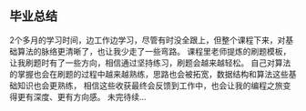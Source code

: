 ## 毕业总结
2个多月的学习时间，边工作边学习，尽管有时没全跟上，但整个课程下来，对基础算法的脉络更清晰了，也让我少走了一些弯路。
课程里老师提炼的刷题模板，让我刷题时有了一些方向，相信通过坚持练习，刷题会越来越轻松。
自己对算法的掌握也会在刷题的过程中越来越熟练，思路也会被拓宽，数据结构和算法这些基础知识也会更熟练，
相信这些收获最终会反馈到工作中，也会让我的编程之旅变得更有深度、更有方向感。
未完待续...